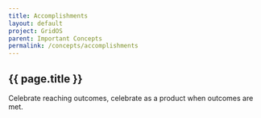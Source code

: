```yaml
---
title: Accomplishments
layout: default
project: GridOS
parent: Important Concepts
permalink: /concepts/accomplishments
---
```


## {{ page.title }}

Celebrate reaching outcomes, celebrate as a product when outcomes are met.
 